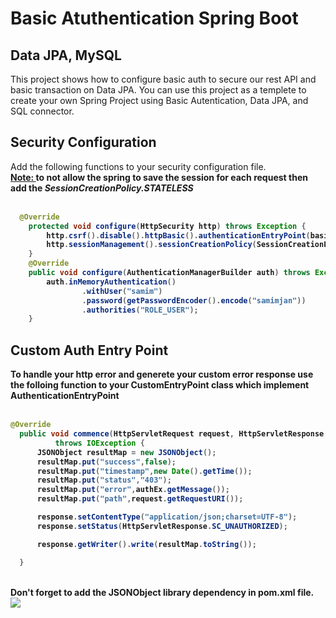 # Basic Atuthentication Spring Boot
## Data JPA, MySQL
This project shows how to configure basic auth to secure our rest API and basic transaction on Data JPA. You can use this project as a templete to create your own Spring Project using Basic Autentication, Data JPA, and SQL connector.


## Security Configuration
Add the following functions to your security configuration file.
<br/>
<b><u>Note: </u><b> to not allow the spring to save the session for each request then add the <b><i>SessionCreationPolicy.STATELESS</i></b>
  <br/>
  <br/>
```java
  @Override
    protected void configure(HttpSecurity http) throws Exception {
        http.csrf().disable().httpBasic().authenticationEntryPoint(basicAuthEntryPoint).and().authorizeRequests().anyRequest().authenticated();
        http.sessionManagement().sessionCreationPolicy(SessionCreationPolicy.STATELESS);
    }
    @Override
    public void configure(AuthenticationManagerBuilder auth) throws Exception {
        auth.inMemoryAuthentication()
                .withUser("samim")
                .password(getPasswordEncoder().encode("samimjan"))
                .authorities("ROLE_USER");
    }  
```

  ## Custom Auth Entry Point
  To handle your http error and generete your custom error response use the folloing function to your <b>CustomEntryPoint</b> class which implement <b>AuthenticationEntryPoint</b>
  <br/>
  <br/>
  ```java
  @Override
    public void commence(HttpServletRequest request, HttpServletResponse response, AuthenticationException authEx)
            throws IOException {
        JSONObject resultMap = new JSONObject();
        resultMap.put("success",false);
        resultMap.put("timestamp",new Date().getTime());
        resultMap.put("status","403");
        resultMap.put("error",authEx.getMessage());
        resultMap.put("path",request.getRequestURI());

        response.setContentType("application/json;charset=UTF-8");
        response.setStatus(HttpServletResponse.SC_UNAUTHORIZED);

        response.getWriter().write(resultMap.toString());

    }
  ```
  
  <br/>
  Don't forget to add the <b>JSONObject</b> library dependency in <b>pom.xml</b> file.
	<br/>
	<img src = "https://user-images.githubusercontent.com/57979167/152543025-ddf2599f-3137-457f-a742-dced5e011c5a.png"/>

